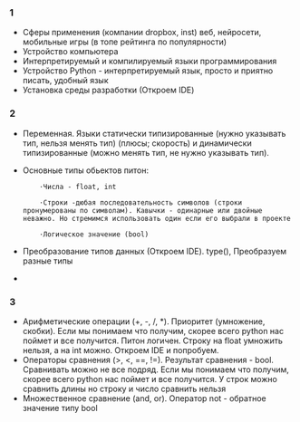 ### 1 
- Сферы применения (компании dropbox, inst) веб, нейросети, мобильные игры  (в топе рейтинга по популярности)
- Устройство компьютера
- Интерпретируемый и компилируемый языки программирования
- Устройство Python - интерпретируемый язык, просто и приятно писать, удобный язык
- Установка среды разработки (Откроем IDE)

### 2
- Переменная. Языки статически типизированные (нужно указывать тип, нельзя менять тип) (плюсы; скорость) и динамически типизированные (можно менять тип, не нужно указывать тип). 
- Основные типы обьектов питон:

          ⋅Числа - float, int

          ⋅Строки -дюбая последовательность символов (строки пронумерованы по символам). Кавычки - одинарные или двойные неважно. Но стремимся использовать один если его выбрали в проекте 

          ⋅Логическое значение (bool)

- Преобразование типов данных (Откроем IDE). type(), Преобразуем разные типы
- 
### 3
- Арифметические операции (+, -, /, *). Приоритет (умножение, скобки). Если мы понимаем что получим, скорее всего python нас поймет и все получится. Питон логичен. Строку на float умножить нельзя, а на int можно. Откроем IDE и попробуем. 
- Операторы сравнения (>, <, ==, !=). Результат сравнения - bool. Сравнивать можно не все подряд. Если мы понимаем что получим, скорее всего python нас поймет и все получится. У строк можно сравнить длины но строку и число сравнить нельзя
- Множественное сравнение (and, or). Оператор not - обратное значение типу bool

